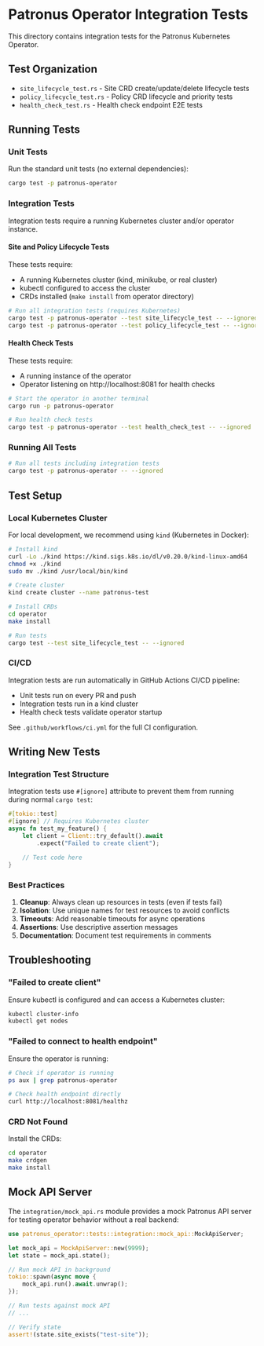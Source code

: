 # Patronus Operator Integration Tests

This directory contains integration tests for the Patronus Kubernetes Operator.

## Test Organization

- `site_lifecycle_test.rs` - Site CRD create/update/delete lifecycle tests
- `policy_lifecycle_test.rs` - Policy CRD lifecycle and priority tests
- `health_check_test.rs` - Health check endpoint E2E tests

## Running Tests

### Unit Tests

Run the standard unit tests (no external dependencies):

```bash
cargo test -p patronus-operator
```

### Integration Tests

Integration tests require a running Kubernetes cluster and/or operator instance.

#### Site and Policy Lifecycle Tests

These tests require:
- A running Kubernetes cluster (kind, minikube, or real cluster)
- kubectl configured to access the cluster
- CRDs installed (`make install` from operator directory)

```bash
# Run all integration tests (requires Kubernetes)
cargo test -p patronus-operator --test site_lifecycle_test -- --ignored
cargo test -p patronus-operator --test policy_lifecycle_test -- --ignored
```

#### Health Check Tests

These tests require:
- A running instance of the operator
- Operator listening on http://localhost:8081 for health checks

```bash
# Start the operator in another terminal
cargo run -p patronus-operator

# Run health check tests
cargo test -p patronus-operator --test health_check_test -- --ignored
```

### Running All Tests

```bash
# Run all tests including integration tests
cargo test -p patronus-operator -- --ignored
```

## Test Setup

### Local Kubernetes Cluster

For local development, we recommend using `kind` (Kubernetes in Docker):

```bash
# Install kind
curl -Lo ./kind https://kind.sigs.k8s.io/dl/v0.20.0/kind-linux-amd64
chmod +x ./kind
sudo mv ./kind /usr/local/bin/kind

# Create cluster
kind create cluster --name patronus-test

# Install CRDs
cd operator
make install

# Run tests
cargo test --test site_lifecycle_test -- --ignored
```

### CI/CD

Integration tests are run automatically in GitHub Actions CI/CD pipeline:

- Unit tests run on every PR and push
- Integration tests run in a kind cluster
- Health check tests validate operator startup

See `.github/workflows/ci.yml` for the full CI configuration.

## Writing New Tests

### Integration Test Structure

Integration tests use `#[ignore]` attribute to prevent them from running during normal `cargo test`:

```rust
#[tokio::test]
#[ignore] // Requires Kubernetes cluster
async fn test_my_feature() {
    let client = Client::try_default().await
        .expect("Failed to create client");

    // Test code here
}
```

### Best Practices

1. **Cleanup**: Always clean up resources in tests (even if tests fail)
2. **Isolation**: Use unique names for test resources to avoid conflicts
3. **Timeouts**: Add reasonable timeouts for async operations
4. **Assertions**: Use descriptive assertion messages
5. **Documentation**: Document test requirements in comments

## Troubleshooting

### "Failed to create client"

Ensure kubectl is configured and can access a Kubernetes cluster:

```bash
kubectl cluster-info
kubectl get nodes
```

### "Failed to connect to health endpoint"

Ensure the operator is running:

```bash
# Check if operator is running
ps aux | grep patronus-operator

# Check health endpoint directly
curl http://localhost:8081/healthz
```

### CRD Not Found

Install the CRDs:

```bash
cd operator
make crdgen
make install
```

## Mock API Server

The `integration/mock_api.rs` module provides a mock Patronus API server for testing operator behavior without a real backend:

```rust
use patronus_operator::tests::integration::mock_api::MockApiServer;

let mock_api = MockApiServer::new(9999);
let state = mock_api.state();

// Run mock API in background
tokio::spawn(async move {
    mock_api.run().await.unwrap();
});

// Run tests against mock API
// ...

// Verify state
assert!(state.site_exists("test-site"));
```
